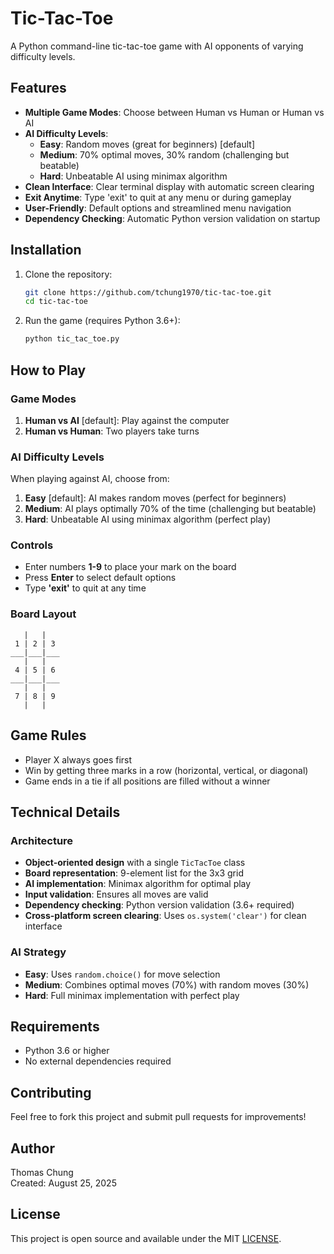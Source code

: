 # Tic-Tac-Toe

A Python command-line tic-tac-toe game with AI opponents of varying difficulty levels.

## Features

- **Multiple Game Modes**: Choose between Human vs Human or Human vs AI
- **AI Difficulty Levels**:
  - **Easy**: Random moves (great for beginners) [default]
  - **Medium**: 70% optimal moves, 30% random (challenging but beatable)
  - **Hard**: Unbeatable AI using minimax algorithm
- **Clean Interface**: Clear terminal display with automatic screen clearing
- **Exit Anytime**: Type 'exit' to quit at any menu or during gameplay
- **User-Friendly**: Default options and streamlined menu navigation
- **Dependency Checking**: Automatic Python version validation on startup

## Installation

1. Clone the repository:
   ```bash
   git clone https://github.com/tchung1970/tic-tac-toe.git
   cd tic-tac-toe
   ```

2. Run the game (requires Python 3.6+):
   ```bash
   python tic_tac_toe.py
   ```

## How to Play

### Game Modes

1. **Human vs AI** [default]: Play against the computer
2. **Human vs Human**: Two players take turns

### AI Difficulty Levels

When playing against AI, choose from:

1. **Easy** [default]: AI makes random moves (perfect for beginners)
2. **Medium**: AI plays optimally 70% of the time (challenging but beatable)
3. **Hard**: Unbeatable AI using minimax algorithm (perfect play)

### Controls

- Enter numbers **1-9** to place your mark on the board
- Press **Enter** to select default options
- Type **'exit'** to quit at any time

### Board Layout

```
   |   |   
 1 | 2 | 3 
___|___|___
   |   |   
 4 | 5 | 6 
___|___|___
   |   |   
 7 | 8 | 9 
   |   |   
```

## Game Rules

- Player X always goes first
- Win by getting three marks in a row (horizontal, vertical, or diagonal)
- Game ends in a tie if all positions are filled without a winner

## Technical Details

### Architecture

- **Object-oriented design** with a single `TicTacToe` class
- **Board representation**: 9-element list for the 3x3 grid
- **AI implementation**: Minimax algorithm for optimal play
- **Input validation**: Ensures all moves are valid
- **Dependency checking**: Python version validation (3.6+ required)
- **Cross-platform screen clearing**: Uses `os.system('clear')` for clean interface

### AI Strategy

- **Easy**: Uses `random.choice()` for move selection
- **Medium**: Combines optimal moves (70%) with random moves (30%)
- **Hard**: Full minimax implementation with perfect play

## Requirements

- Python 3.6 or higher
- No external dependencies required

## Contributing

Feel free to fork this project and submit pull requests for improvements!

## Author

Thomas Chung  
Created: August 25, 2025

## License

This project is open source and available under the MIT [LICENSE](LICENSE).